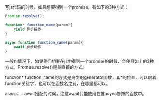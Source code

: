 写js代码的时候，如果想要得到一个promise，有如下的3种方式：

```js
Promise.resolve();

function* function_name(param){
    yield 异步操作
}

async function function_name(param){
    await 异步动作
}
```

一般的情况下，如果我们想要在js中得到一个promise的时候，会使用如上的3种方式，Promise.resolve()是最直接的方式。

function* function_name的方式是典型的generator函数，其*的位置，可以跟着function关键字，也可以在函数名之前，在哪里都可以。

async……await搭配的时候，注意await只能使用在被async修饰的函数中。